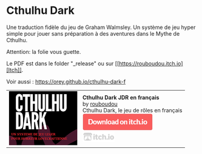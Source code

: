 # Cthulhu Dark

Une traduction fidèle du jeu de Graham Walmsley. Un système de jeu hyper simple pour jouer sans préparation à des aventures dans le Mythe de Cthulhu.

Attention: la folie vous guette.

Le PDF est dans le folder "_release" ou sur [[https://rouboudou.itch.io][Itch]].

Voir aussi : https://orey.github.io/cthulhu-dark-f

<table>
<tr><td><img src="proj.png"></td>
<td><b>Cthulhu Dark JDR en français</b><br>
by <a href="https://rouboudou.itch.io">rouboudou</a><br>
Cthulhu Dark, le jeu de rôles en français<br>
<a href="https://rouboudou.itch.io/cthulhu-dark-fr"><img src="download.png"></a><br>
<a href="https://itch.io"><img src="itch.png"></a></td></tr>
</table>

